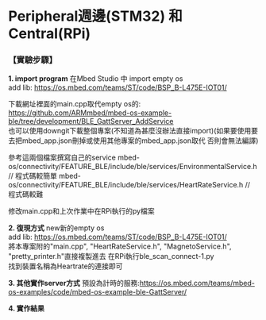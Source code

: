# Peripheral週邊(STM32) 和 Central(RPi)
### 【實驗步驟】
**1. import program**
在Mbed Studio 中 import empty os  
add lib: https://os.mbed.com/teams/ST/code/BSP_B-L475E-IOT01/  

下載網址裡面的main.cpp取代empty os的: https://github.com/ARMmbed/mbed-os-example-ble/tree/development/BLE_GattServer_AddService  
也可以使用downgit下載整個專案(不知道為甚麼沒辦法直接import)(如果要使用要去把mbed_app.json刪掉或使用其他專案的mbed_app.json取代 否則會無法編譯)  

參考這兩個檔案撰寫自己的service
mbed-os/connectivity/FEATURE_BLE/include/ble/services/EnvironmentalService.h // 程式碼較簡單
mbed-os/connectivity/FEATURE_BLE/include/ble/services/HeartRateService.h // 程式碼較難

修改main.cpp和上次作業中在RPi執行的py檔案

**2. 復現方式**
new新的empty os  
add lib: https://os.mbed.com/teams/ST/code/BSP_B-L475E-IOT01/  
將本專案附的"main.cpp", "HeartRateService.h", "MagnetoService.h", "pretty_printer.h"直接複製進去
在RPi執行ble_scan_connect-1.py  
找到裝置名稱為Heartrate的連接即可

**3. 其他實作server方式**
預設為計時的服務:https://os.mbed.com/teams/mbed-os-examples/code/mbed-os-example-ble-GattServer/

**4. 實作結果**